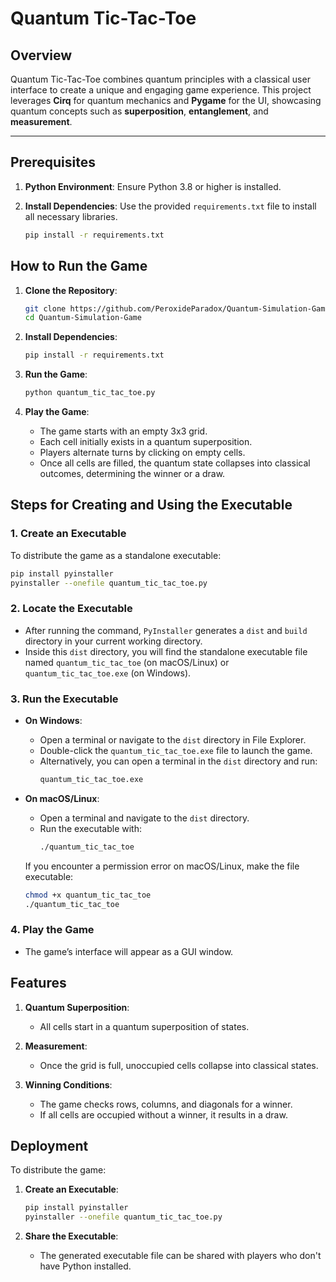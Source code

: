 # Quantum Tic-Tac-Toe

## Overview
Quantum Tic-Tac-Toe combines quantum principles with a classical user interface to create a unique and engaging game experience. This project leverages **Cirq** for quantum mechanics and **Pygame** for the UI, showcasing quantum concepts such as **superposition**, **entanglement**, and **measurement**.

---

## Prerequisites

1. **Python Environment**: Ensure Python 3.8 or higher is installed.
2. **Install Dependencies**: Use the provided `requirements.txt` file to install all necessary libraries.

    ```bash
    pip install -r requirements.txt
    ```

## How to Run the Game

1. **Clone the Repository**:

    ```bash
    git clone https://github.com/PeroxideParadox/Quantum-Simulation-Game.git
    cd Quantum-Simulation-Game
    ```

2. **Install Dependencies**:

    ```bash
    pip install -r requirements.txt
    ```

3. **Run the Game**:

    ```bash
    python quantum_tic_tac_toe.py
    ```

4. **Play the Game**:
    - The game starts with an empty 3x3 grid.
    - Each cell initially exists in a quantum superposition.
    - Players alternate turns by clicking on empty cells.
    - Once all cells are filled, the quantum state collapses into classical outcomes, determining the winner or a draw.


## Steps for Creating and Using the Executable

### 1. Create an Executable

To distribute the game as a standalone executable:

```bash
pip install pyinstaller
pyinstaller --onefile quantum_tic_tac_toe.py
```

### 2. Locate the Executable

- After running the command, `PyInstaller` generates a `dist` and `build` directory in your current working directory.
- Inside this `dist` directory, you will find the standalone executable file named `quantum_tic_tac_toe` (on macOS/Linux) or `quantum_tic_tac_toe.exe` (on Windows).

### 3. Run the Executable

- **On Windows**: 
  - Open a terminal or navigate to the `dist` directory in File Explorer.
  - Double-click the `quantum_tic_tac_toe.exe` file to launch the game.
  - Alternatively, you can open a terminal in the `dist` directory and run:
    ```bash
    quantum_tic_tac_toe.exe
    ```

- **On macOS/Linux**:
  - Open a terminal and navigate to the `dist` directory.
  - Run the executable with:
    ```bash
    ./quantum_tic_tac_toe
    ```

  If you encounter a permission error on macOS/Linux, make the file executable:
  ```bash
  chmod +x quantum_tic_tac_toe
  ./quantum_tic_tac_toe
  ```

### 4. Play the Game

- The game’s interface will appear as a GUI window.


## Features

1. **Quantum Superposition**:
   - All cells start in a quantum superposition of states.

2. **Measurement**:
   - Once the grid is full, unoccupied cells collapse into classical states.

3. **Winning Conditions**:
   - The game checks rows, columns, and diagonals for a winner.
   - If all cells are occupied without a winner, it results in a draw.


## Deployment

To distribute the game:

1. **Create an Executable**:

    ```bash
    pip install pyinstaller
    pyinstaller --onefile quantum_tic_tac_toe.py
    ```

2. **Share the Executable**:
   - The generated executable file can be shared with players who don't have Python installed.
